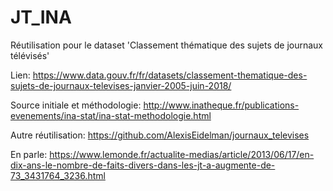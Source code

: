 # JT_INA
Réutilisation pour le dataset 'Classement thématique des sujets de journaux télévisés'

Lien: https://www.data.gouv.fr/fr/datasets/classement-thematique-des-sujets-de-journaux-televises-janvier-2005-juin-2018/

Source initiale et méthodologie: http://www.inatheque.fr/publications-evenements/ina-stat/ina-stat-methodologie.html

Autre réutilisation: https://github.com/AlexisEidelman/journaux_televises

En parle: https://www.lemonde.fr/actualite-medias/article/2013/06/17/en-dix-ans-le-nombre-de-faits-divers-dans-les-jt-a-augmente-de-73_3431764_3236.html 

